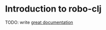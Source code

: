 # Introduction to robo-clj

TODO: write [great documentation](http://jacobian.org/writing/what-to-write/)
